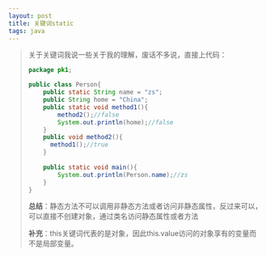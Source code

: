 ```yaml
---
layout: post
title: 关键词static
tags: java
---
```


> 关于关键词我说一些关于我的理解，废话不多说，直接上代码：
>
> ```java
> package pk1;
> 
> public class Person{
>     public static String name = "zs";
>     public String home = "China";
>     public static void method1(){
>         method2();//false
>         System.out.println(home);//false
>     }
>     public void method2(){
> 		method1();//true
>     }
>     
>     public static void main(){
>         System.out.println(Person.name);//zs
>     }
> }
> ```
>
> **总结**：静态方法不可以调用非静态方法或者访问非静态属性，反过来可以，可以直接不创建对象，通过类名访问静态属性或者方法
>
> **补充**：this关键词代表的是对象，因此this.value访问的对象享有的变量而不是局部变量。
